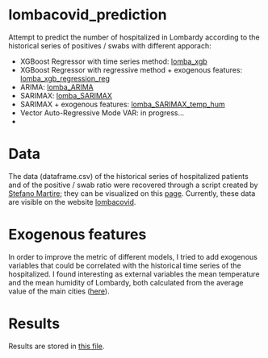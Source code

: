 # lombacovid_prediction
Attempt to predict the number of hospitalized in Lombardy according to the historical series of positives / swabs with different apporach:
- XGBoost Regressor with time series method: [lomba_xgb](https://github.com/MicheleRomano1996/lombacovid_prediction/blob/main/lomba_xgb.ipynb)
- XGBoost Regressor with regressive method + exogenous features: [lomba_xgb_regression_reg](https://github.com/MicheleRomano1996/lombacovid_prediction/blob/main/lomba_xgb_regression_reg.ipynb)
- ARIMA: [lomba_ARIMA](https://github.com/MicheleRomano1996/lombacovid_prediction/blob/main/lomba_ARIMA.ipynb)
- SARIMAX: [lomba_SARIMAX](https://github.com/MicheleRomano1996/lombacovid_prediction/blob/main/lomba_SARIMAX.ipynb)
- SARIMAX + exogenous features: [lomba_SARIMAX_temp_hum](https://github.com/MicheleRomano1996/lombacovid_prediction/blob/main/lomba_SARIMAX_temp_hum.ipynb)
- Vector Auto-Regressive Mode VAR: in progress...
- 

# Data
The data (dataframe.csv) of the historical series of hospitalized patients and of the positive / swab ratio were recovered through a script created by [Stefano Martire](https://github.com/virtualmartire); they can be visualized on this [page](https://github.com/virtualmartire/lombacovid). Currently, these data are visible on the website [lombacovid](https://www.lombacovid.it/).

# Exogenous features
In order to improve the metric of different models, I tried to add exogenous variables that could be correlated with the historical time series of the hospitalized. I found interesting as external variables the mean temperature and the mean humidity of Lombardy, both calculated from the average value of the main cities ([here](https://github.com/MicheleRomano1996/lombacovid_prediction/tree/main/Weather)).

# Results
Results are stored in [this file](https://github.com/MicheleRomano1996/lombacovid_prediction/blob/main/Results.txt).



